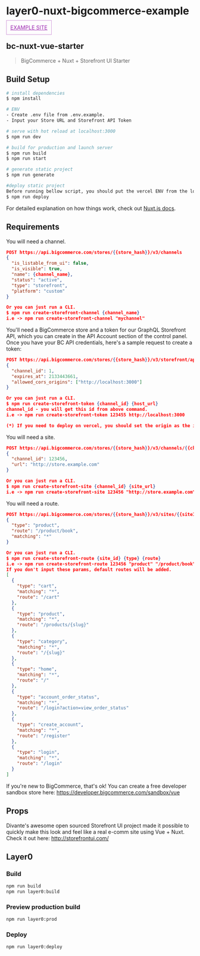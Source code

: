 # layer0-nuxt-bigcommerce-example

<a
  style="
    color: #9c27b0;
    border: 1px solid rgba(156, 39, 176, 0.5);
    padding: 10px;
  "
  href="https://layer0-docs-layer0-nuxt-bigcommerce-example-default.layer0.link/">EXAMPLE SITE</a>

## bc-nuxt-vue-starter

> BigCommerce + Nuxt + Storefront UI Starter

## Build Setup

````bash
# install dependencies
$ npm install

# ENV
- Create .env file from .env.example.
- Input your Store URL and Storefront API Token

# serve with hot reload at localhost:3000
$ npm run dev

# build for production and launch server
$ npm run build
$ npm run start

# generate static project
$ npm run generate

#deploy static project
Before running bellow script, you should put the vercel ENV from the local env.
$ npm run deploy
````

For detailed explanation on how things work, check out [Nuxt.js docs](https://nuxtjs.org).

## Requirements

You will need a channel.

````json
POST https://api.bigcommerce.com/stores/{{store_hash}}/v3/channels
{
  "is_listable_from_ui": false,
  "is_visible": true,
  "name": {channel_name},
  "status": "active",
  "type": "storefront",
  "platform": "custom"
}

Or you can just run a CLI.
$ npm run create-storefront-channel {channel_name}
i.e -> npm run create-storefront-channel "mychannel"
````

You'll need a BigCommerce store and a token for our GraphQL Storefront API, which you can create in the API Account section of the control panel. Once you have your BC API credentials, here's a sample request to create a token:

````json
POST https://api.bigcommerce.com/stores/{{store_hash}}/v3/storefront/api-token
{
  "channel_id": 1,
  "expires_at": 2133443661,
  "allowed_cors_origins": ["http://localhost:3000"]
}

Or you can just run a CLI.
$ npm run create-storefront-token {channel_id} {host_url}
channel_id - you will get this id from above command.
i.e -> npm run create-storefront-token 123455 http://localhost:3000

(*) If you need to deploy on vercel, you should set the origin as the initially deployed URL and create this token.
````

You will need a site.

````json
POST https://api.bigcommerce.com/stores/{{store_hash}}/v3/channels/{{channelId}}/site
{
  "channel_id": 123456,
  "url": "http://store.example.com"
}

Or you can just run a CLI.
$ npm run create-storefront-site {channel_id} {site_url}
i.e -> npm run create-storefront-site 123456 "http://store.example.com"
````

You will need a route.

````json
POST https://api.bigcommerce.com/stores/{{store_hash}}/v3/sites/{{siteId}}/routes
{
  "type": "product",
  "route": "/product/book",
  "matching": "*"
}

Or you can just run a CLI.
$ npm run create-storefront-route {site_id} {type} {route}
i.e -> npm run create-storefront-route 123456 "product" "/product/book"
If you don't input these params, default routes will be added.
[
  {
    "type": "cart",
    "matching": "*",
    "route": "/cart"
  },
  {
    "type": "product",
    "matching": "*",
    "route": "/products/{slug}"
  },
  {
    "type": "category",
    "matching": "*",
    "route": "/{slug}"
  },
  {
    "type": "home",
    "matching": "*",
    "route": "/"
  },
  {
    "type": "account_order_status",
    "matching": "*",
    "route": "/login?action=view_order_status"
  },
  {
    "type": "create_account",
    "matching": "*",
    "route": "/register"
  },
  {
    "type": "login",
    "matching": "*",
    "route": "/login"
  }
]
````

If you're new to BigCommerce, that's ok! You can create a free developer sandbox store here: https://developer.bigcommerce.com/sandbox/vue

## Props

Divante's awesome open sourced Storefront UI project made it possible to quickly make this look and feel like a real e-comm site using Vue + Nuxt. Check it out here: http://storefrontui.com/

## Layer0

### Build

```bash
npm run build
npm run layer0:build
```

### Preview production build

```bash
npm run layer0:prod
```

### Deploy

```bash
npm run layer0:deploy
```
